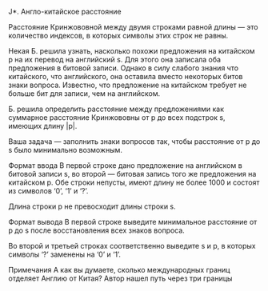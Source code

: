 J*. Англо-китайское расстояние

Расстояние Кринжововной между двумя строками равной длины — это количество индексов, в которых символы этих строк не равны.

Некая Б. решила узнать, насколько похожи предложения на китайском p на их перевод на английский s. Для этого она записала оба предложения в битовой записи. Однако в силу слабого знания что китайского, что английского, она оставила вместо некоторых битов знаки вопроса. Известно, что предложение на китайском требует не больше бит для записи, чем на английском.

Б. решила определить расстояние между предложениями как суммарное расстояние Кринжововны от p до всех подстрок s, имеющих длину |p|.

Ваша задача — заполнить знаки вопросов так, чтобы расстояние от p до s было минимально возможным.

Формат ввода
В первой строке дано предложение на английском в битовой записи s, во второй — битовая запись того же предложения на китайском p. Обе строки непусты, имеют длину не более 1000 и состоят из символов ‘0’, ‘1’ и ‘?’.

Длина строки p не превосходит длины строки s.

Формат вывода
В первой строке выведите минимальное расстояние от p до s после восстановления всех знаков вопроса.

Во второй и третьей строках соответственно выведите s и p, в которых символы ‘?’ заменены на ‘0’ и ‘1’.

Примечания
А как вы думаете, сколько международных границ отделяет Англию от Китая? Автор нашел путь через три границы
